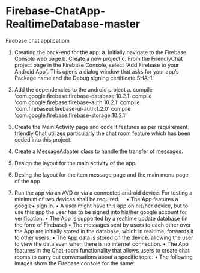 # Firebase-ChatApp-RealtimeDatabase-master
Firebase chat applicatiom
1.	Creating the back-end for the app:
a.	Initially navigate to the Firebase Console web page
b.	Create a new project
c.	From the FriendlyChat project page in the Firebase Console, select “Add Firebase to your Android App”. 
This opens a dialog window that asks for your app’s Package name and the Debug signing certificate SHA-1.
2.	Add the dependencies to the android project
a.	compile 'com.google.firebase:firebase-database:10.2.1'
compile 'com.google.firebase:firebase-auth:10.2.1'
compile 'com.firebaseui:firebase-ui-auth:1.2.0'
compile 'com.google.firebase:firebase-storage:10.2.1'

3.	Create the Main Activity page and code it features as per requirement. friendly Chat utilizes particularly the chat room feature which has been coded into this project.
4.	Create a MessageAdapter class to handle the transfer of messages.
5.	Design the layout for the main activity of the app.
6.	Desing the layout for the item message page and the main menu page of the app
7.	Run the app via an AVD or via a connected android device. For testing a minimum of two devices shall be required.
 •	The App features a google+ sign in.
•	A user might have this app on his/her device, but to use this app the user has to be signed into his/her google account for verification.
•	The App is supported by a realtime update database (in the form of Firebase)
•	The messages sent by users to each other over the App are initially stored in the database, which in realtime, forwards it to other users.
•	The App data is stored on the device, allowing the user to view the data even when there is no internet connection.
•	The App features in the Chat-room functionality that allows users to create chat rooms to carry out conversations about a specific topic.
•	The following images show the Firebase console for the same:
